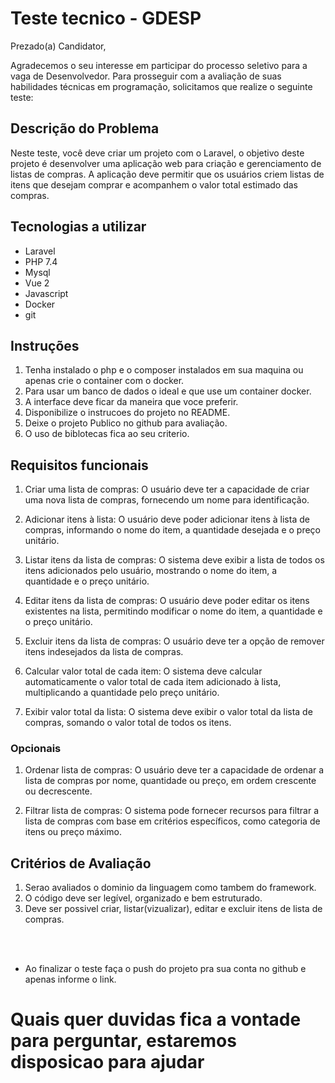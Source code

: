 # Teste tecnico - GDESP 
Prezado(a) Candidator,

Agradecemos o seu interesse em participar do processo seletivo para a vaga de Desenvolvedor. Para prosseguir com a avaliação de suas habilidades técnicas em programação, solicitamos que realize o seguinte teste:

## Descrição do Problema ##

Neste teste, você deve criar um projeto com o Laravel, o objetivo deste projeto é desenvolver uma aplicação web para criação e gerenciamento de listas de compras. A aplicação deve permitir que os usuários criem listas de itens que desejam comprar e acompanhem o valor total estimado das compras.

## Tecnologias a utilizar #
- Laravel
- PHP 7.4
- Mysql
- Vue 2
- Javascript
- Docker
- git

## Instruções #
1. Tenha instalado o php e o composer instalados em sua maquina ou apenas crie o container com o docker.
2. Para usar um banco de dados o ideal e que use um container docker.
3. A interface deve ficar da maneira que voce preferir.
4. Disponibilize o instrucoes do projeto no README.
5. Deixe o projeto Publico no github para avaliação.
6. O uso de biblotecas fica ao seu criterio.

## Requisitos funcionais #
1. Criar uma lista de compras: O usuário deve ter a capacidade de criar uma nova lista de compras, fornecendo um nome para identificação.

2. Adicionar itens à lista: O usuário deve poder adicionar itens à lista de compras, informando o nome do item, a quantidade desejada e o preço unitário.

3. Listar itens da lista de compras: O sistema deve exibir a lista de todos os itens adicionados pelo usuário, mostrando o nome do item, a quantidade e o preço unitário.

4. Editar itens da lista de compras: O usuário deve poder editar os itens existentes na lista, permitindo modificar o nome do item, a quantidade e o preço unitário.

5. Excluir itens da lista de compras: O usuário deve ter a opção de remover itens indesejados da lista de compras.

6. Calcular valor total de cada item: O sistema deve calcular automaticamente o valor total de cada item adicionado à lista, multiplicando a quantidade pelo preço unitário.

7. Exibir valor total da lista: O sistema deve exibir o valor total da lista de compras, somando o valor total de todos os itens.

### Opcionais ###
1. Ordenar lista de compras: O usuário deve ter a capacidade de ordenar a lista de compras por nome, quantidade ou preço, em ordem crescente ou decrescente.

2. Filtrar lista de compras: O sistema pode fornecer recursos para filtrar a lista de compras com base em critérios específicos, como categoria de itens ou preço máximo.

## Critérios de Avaliação #
1. Serao avaliados o dominio da linguagem como tambem do framework.
2. O código deve ser legível, organizado e bem estruturado.
3. Deve ser possivel criar, listar(vizualizar), editar e excluir itens de lista de compras.

<br>
<br>

- Ao finalizar o teste faça o push do projeto pra sua conta no github e apenas informe o link.
# Quais quer duvidas fica a vontade para perguntar, estaremos disposicao para ajudar
